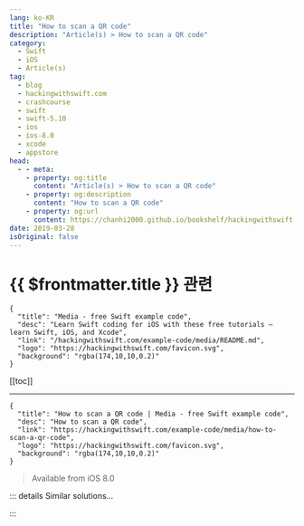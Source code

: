 ```yaml
---
lang: ko-KR
title: "How to scan a QR code"
description: "Article(s) > How to scan a QR code"
category:
  - Swift
  - iOS
  - Article(s)
tag: 
  - blog
  - hackingwithswift.com
  - crashcourse
  - swift
  - swift-5.10
  - ios
  - ios-8.0
  - xcode
  - appstore
head:
  - - meta:
    - property: og:title
      content: "Article(s) > How to scan a QR code"
    - property: og:description
      content: "How to scan a QR code"
    - property: og:url
      content: https://chanhi2000.github.io/bookshelf/hackingwithswift.com/example-code/media/how-to-scan-a-qr-code.html
date: 2019-03-28
isOriginal: false
---
```


# {{ $frontmatter.title }} 관련

```component VPCard
{
  "title": "Media - free Swift example code",
  "desc": "Learn Swift coding for iOS with these free tutorials – learn Swift, iOS, and Xcode",
  "link": "/hackingwithswift.com/example-code/media/README.md",
  "logo": "https://hackingwithswift.com/favicon.svg",
  "background": "rgba(174,10,10,0.2)"
}
```

[[toc]]

---

```component VPCard
{
  "title": "How to scan a QR code | Media - free Swift example code",
  "desc": "How to scan a QR code",
  "link": "https://hackingwithswift.com/example-code/media/how-to-scan-a-qr-code",
  "logo": "https://hackingwithswift.com/favicon.svg",
  "background": "rgba(174,10,10,0.2)"
}
```

> Available from iOS 8.0

<!-- TODO: 작성 -->

<!-- 
iOS has built-in support for scanning QR codes using AVFoundation, but the code isn't easy: you need to create a capture session, create a preview layer, handle delegate callbacks, and more. To make it easier for you, I've created a `UIViewController` subclass that does all the hard work for you – you just need to modify the `found(code:)` method to do something more interesting.

Note: rotation when using the camera can be quite ugly, which is why most apps fix the orientation as you see below.

```swift
import AVFoundation
import UIKit

class ScannerViewController: UIViewController, AVCaptureMetadataOutputObjectsDelegate {
    var captureSession: AVCaptureSession!
    var previewLayer: AVCaptureVideoPreviewLayer!

    override func viewDidLoad() {
        super.viewDidLoad()

        view.backgroundColor = UIColor.black
        captureSession = AVCaptureSession()

        guard let videoCaptureDevice = AVCaptureDevice.default(for: .video) else { return }
        let videoInput: AVCaptureDeviceInput

        do {
            videoInput = try AVCaptureDeviceInput(device: videoCaptureDevice)
        } catch {
            return
        }

        if (captureSession.canAddInput(videoInput)) {
            captureSession.addInput(videoInput)
        } else {
            failed()
            return
        }

        let metadataOutput = AVCaptureMetadataOutput()

        if (captureSession.canAddOutput(metadataOutput)) {
            captureSession.addOutput(metadataOutput)

            metadataOutput.setMetadataObjectsDelegate(self, queue: DispatchQueue.main)
            metadataOutput.metadataObjectTypes = [.qr]
        } else {
            failed()
            return
        }

        previewLayer = AVCaptureVideoPreviewLayer(session: captureSession)
        previewLayer.frame = view.layer.bounds
        previewLayer.videoGravity = .resizeAspectFill
        view.layer.addSublayer(previewLayer)

        captureSession.startRunning()
    }

    func failed() {
        let ac = UIAlertController(title: "Scanning not supported", message: "Your device does not support scanning a code from an item. Please use a device with a camera.", preferredStyle: .alert)
        ac.addAction(UIAlertAction(title: "OK", style: .default))
        present(ac, animated: true)
        captureSession = nil
    }

    override func viewWillAppear(_ animated: Bool) {
        super.viewWillAppear(animated)

        if (captureSession?.isRunning == false) {
            captureSession.startRunning()
        }
    }

    override func viewWillDisappear(_ animated: Bool) {
        super.viewWillDisappear(animated)

        if (captureSession?.isRunning == true) {
            captureSession.stopRunning()
        }
    }

    func metadataOutput(_ output: AVCaptureMetadataOutput, didOutput metadataObjects: [AVMetadataObject], from connection: AVCaptureConnection) {
        captureSession.stopRunning()

        if let metadataObject = metadataObjects.first {
            guard let readableObject = metadataObject as? AVMetadataMachineReadableCodeObject else { return }
            guard let stringValue = readableObject.stringValue else { return }
            AudioServicesPlaySystemSound(SystemSoundID(kSystemSoundID_Vibrate))
            found(code: stringValue)
        }

        dismiss(animated: true)
    }

    func found(code: String) {
        print(code)
    }

    override var prefersStatusBarHidden: Bool {
        return true
    }

    override var supportedInterfaceOrientations: UIInterfaceOrientationMask {
        return .portrait
    }
}
```

-->

::: details Similar solutions…

<!--
/example-code/libraries/how-to-scan-nfc-tags-using-core-nfc">How to scan NFC tags using Core NFC 
/example-code/media/how-to-scan-a-barcode">How to scan a barcode 
/quick-start/swiftui/how-to-use-instruments-to-profile-your-swiftui-code-and-identify-slow-layouts">How to use Instruments to profile your SwiftUI code and identify slow layouts 
/example-code/uikit/how-to-make-your-user-interface-in-code">How to make your user interface in code 
/example-code/uikit/how-to-create-live-playgrounds-in-xcode">How to create live playgrounds in Xcode</a>
-->

:::

